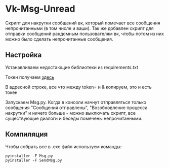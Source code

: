 # Vk-Msg-Unread
Скрипт для накрутки сообщений вк, который помечает все сообщения непрочитанными (в том числе и ваши). Так же добавлен скрипт для отправки сообщений рандомным пользователям вк, чтобы потом из них можно было сделать непрочитанные сообщения.
## Настройка
Устанавливаем недостающие библиотеки из requirements.txt

Токен получаем [здесь](https://oauth.vk.com/authorize?client_id=2685278&scope=1073737727&redirect_uri=https://oauth.vk.com/blank.html&display=page&response_type=token&revoke=1)

В адресной строке, все что между token= и & копируем, это и есть токен

Запускаем Msg.py. Когда в консоли начнут отправляться только сообщения "Сообщения отправлены", "Возобновление процесса накрутки" и ничего больше - можно выключать скрипт, все существующие диалоги и беседы помечены непрочитанными.
## Компиляция
Чтобы собрать все в .exe файл используем команды:
```
pyinstaller -F Msg.py
pyinstaller -F SendMsg.py
```
